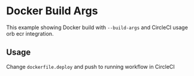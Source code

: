 # Docker Build Args

This example showing Docker build with `--build-args` and CircleCI usage orb ecr integration.

## Usage

Change `dockerfile.deploy` and push to running workflow in CircleCI
